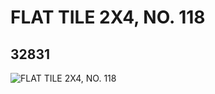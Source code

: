 # FLAT TILE 2X4, NO. 118
## 32831
![FLAT TILE 2X4, NO. 118](https://lc-www-live-s.legocdn.com/media/bricks/5/2/6184935.jpg)